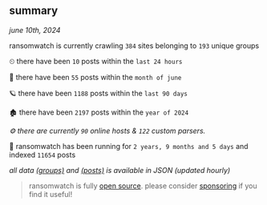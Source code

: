 
## summary
_june 10th, 2024_

ransomwatch is currently crawling `384` sites belonging to `193` unique groups

⏲ there have been `10` posts within the `last 24 hours`

🦈 there have been `55` posts within the `month of june`

🪐 there have been `1188` posts within the `last 90 days`

🏚 there have been `2197` posts within the `year of 2024`

_⚙️ there are currently `90` online hosts & `122` custom parsers._

🦕 ransomwatch has been running for `2 years, 9 months and 5 days` and indexed `11654` posts

_all data  [(groups)](http://ransomwhat.telemetry.ltd/groups) and [(posts)](http://ransomwhat.telemetry.ltd/posts) is available in JSON (updated hourly)_

> ransomwatch is fully [open source](https://github.com/joshhighet/ransomwatch#ransomwatch--). please consider [sponsoring](https://github.com/sponsors/joshhighet) if you find it useful!
